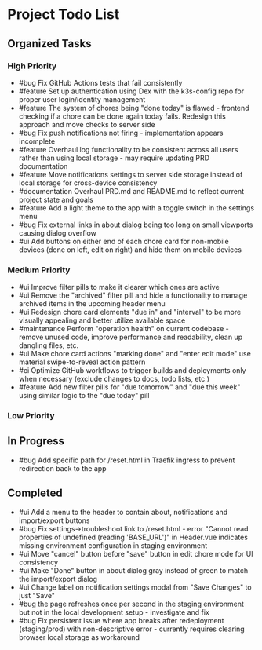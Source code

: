 # Project Todo List

## Organized Tasks
<!-- Copilot will maintain this section -->

### High Priority
<!-- Critical bugs and important features -->

- #bug Fix GitHub Actions tests that fail consistently
- #feature Set up authentication using Dex with the k3s-config repo for proper user login/identity management
- #feature The system of chores being "done today" is flawed - frontend checking if a chore can be done again today fails. Redesign this approach and move checks to server side
- #bug Fix push notifications not firing - implementation appears incomplete
- #feature Overhaul log functionality to be consistent across all users rather than using local storage - may require updating PRD documentation
- #feature Move notifications settings to server side storage instead of local storage for cross-device consistency
- #documentation Overhaul PRD.md and README.md to reflect current project state and goals
- #feature Add a light theme to the app with a toggle switch in the settings menu
- #bug Fix external links in about dialog being too long on small viewports causing dialog overflow
- #ui Add buttons on either end of each chore card for non-mobile devices (done on left, edit on right) and hide them on mobile devices

### Medium Priority
<!-- Enhancements and improvements -->
- #ui Improve filter pills to make it clearer which ones are active
- #ui Remove the "archived" filter pill and hide a functionality to manage archived items in the upcoming header menu
- #ui Redesign chore card elements "due in" and "interval" to be more visually appealing and better utilize available space
- #maintenance Perform "operation health" on current codebase - remove unused code, improve performance and readability, clean up dangling files, etc.
- #ui Make chore card actions "marking done" and "enter edit mode" use material swipe-to-reveal action pattern
- #ci Optimize GitHub workflows to trigger builds and deployments only when necessary (exclude changes to docs, todo lists, etc.)
- #feature Add new filter pills for "due tomorrow" and "due this week" using similar logic to the "due today" pill

### Low Priority
<!-- Nice-to-haves and maintenance tasks -->

## In Progress
<!-- Tasks currently being worked on -->
- #bug Add specific path for /reset.html in Traefik ingress to prevent redirection back to the app

## Completed
<!-- Finished tasks -->
- #ui Add a menu to the header to contain about, notifications and import/export buttons
- #bug Fix settings->troubleshoot link to /reset.html - error "Cannot read properties of undefined (reading 'BASE_URL')" in Header.vue indicates missing environment configuration in staging environment
- #ui Move "cancel" button before "save" button in edit chore mode for UI consistency
- #ui Make "Done" button in about dialog gray instead of green to match the import/export dialog
- #ui Change label on notification settings modal from "Save Changes" to just "Save"
- #bug the page refreshes once per second in the staging environment but not in the local development setup - investigate and fix
- #bug Fix persistent issue where app breaks after redeployment (staging/prod) with non-descriptive error - currently requires clearing browser local storage as workaround
